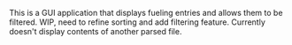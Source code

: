 This is a GUI application that displays fueling entries and allows them to be filtered. WIP, need to refine sorting and add filtering feature. Currently doesn't display contents of another parsed file.
